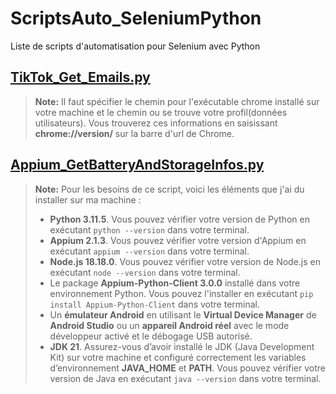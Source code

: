 # ScriptsAuto_SeleniumPython
Liste de scripts d'automatisation pour Selenium avec Python

## [TikTok_Get_Emails.py](https://github.com/salimbenfarhat/ScriptsAuto_SeleniumPython/blob/main/TikTok_Get_Emails.py)

> **Note:** Il faut spécifier le chemin pour l'exécutable chrome installé sur votre machine et le chemin ou se trouve votre profil(données utilisateurs). Vous trouverez ces informations en saisissant **chrome://version/** sur la barre d'url de Chrome.

## [Appium_GetBatteryAndStorageInfos.py](https://github.com/salimbenfarhat/ScriptsAuto_SeleniumPython/blob/main/Appium_GetBatteryAndStorageInfos.py)  

> **Note:** Pour les besoins de ce script, voici les éléments que j'ai du installer sur ma machine :
> - **Python 3.11.5**. Vous pouvez vérifier votre version de Python en exécutant `python --version` dans votre terminal.  
> - **Appium 2.1.3**. Vous pouvez vérifier votre version d'Appium en exécutant `appium --version` dans votre terminal.
> - **Node.js 18.18.0**. Vous pouvez vérifier votre version de Node.js en exécutant `node --version` dans votre terminal.  
> - Le package **Appium-Python-Client 3.0.0** installé dans votre environnement Python. Vous pouvez l'installer en exécutant `pip install Appium-Python-Client` dans votre terminal.  
> - Un **émulateur Android** en utilisant le **Virtual Device Manager** de **Android Studio** ou un **appareil Android réel** avec le mode développeur activé et le débogage USB autorisé.  
> - **JDK 21**. Assurez-vous d’avoir installé le JDK (Java Development Kit) sur votre machine et configuré correctement les variables d’environnement **JAVA_HOME** et **PATH**. Vous pouvez vérifier votre version de Java en exécutant `java --version` dans votre terminal.